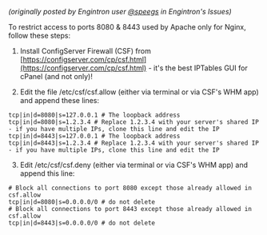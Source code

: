 _(originally posted by Engintron user [@speegs](https://github.com/speegs) in Engintron's Issues)_

To restrict access to ports 8080 & 8443 used by Apache only for Nginx, follow these steps:

1. Install ConfigServer Firewall (CSF) from [https://configserver.com/cp/csf.html](https://configserver.com/cp/csf.html) - it's the best IPTables GUI for cPanel (and not only)!

2. Edit the file /etc/csf/csf.allow (either via terminal or via CSF's WHM app) and append these lines:
```
tcp|in|d=8080|s=127.0.0.1 # The loopback address
tcp|in|d=8080|s=1.2.3.4 # Replace 1.2.3.4 with your server's shared IP - if you have multiple IPs, clone this line and edit the IP
tcp|in|d=8443|s=127.0.0.1 # The loopback address
tcp|in|d=8443|s=1.2.3.4 # Replace 1.2.3.4 with your server's shared IP - if you have multiple IPs, clone this line and edit the IP
```

3. Edit /etc/csf/csf.deny (either via terminal or via CSF's WHM app) and append this line:
```
# Block all connections to port 8080 except those already allowed in csf.allow
tcp|in|d=8080|s=0.0.0.0/0 # do not delete
# Block all connections to port 8443 except those already allowed in csf.allow
tcp|in|d=8443|s=0.0.0.0/0 # do not delete
```
